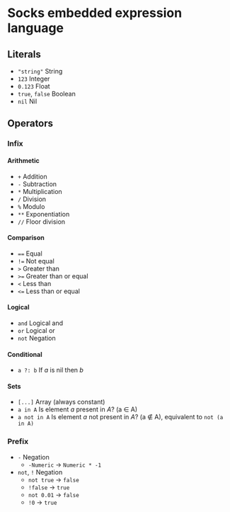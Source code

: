 # Socks embedded expression language

## Literals
- `"string"` String
- `123` Integer
- `0.123` Float
- `true`, `false` Boolean
- `nil` Nil

## Operators

### Infix

#### Arithmetic
- `+` Addition
- `-` Subtraction
- `*` Multiplication
- `/` Division
- `%` Modulo
- `**` Exponentiation
- `//` Floor division

#### Comparison
- `==` Equal
- `!=` Not equal
- `>` Greater than
- `>=` Greater than or equal
- `<` Less than
- `<=` Less than or equal

#### Logical
- `and` Logical and
- `or` Logical or
- `not` Negation

#### Conditional
- `a ?: b` If _a_ is nil then _b_

#### Sets
- `[...]` Array (always constant)
- `a in A` Is element _a_ present in _A_? (a ∈ A)
- `a not in A` Is element _a_ not present in _A_? (a ∉ A), equivalent to `not (a in A)`

### Prefix
- `-` Negation
    - `-Numeric` → `Numeric * -1`
- `not`, `!` Negation
    - `not true` → `false`
    - `!false` → `true`
    - `not 0.01` → `false`
    - `!0` → `true`